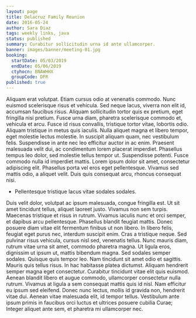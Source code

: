 ```yaml
---
layout: page
title: Delacruz Family Reunion
date: 2016-05-24
author: Sara Diaz
tags: weekly links, java
status: published
summary: Curabitur sollicitudin urna id ante ullamcorper.
banner: images/banner/meeting-01.jpg
booking:
  startDate: 05/03/2019
  endDate: 05/06/2019
  ctyhocn: BNAWHHX
  groupCode: DFR
published: true
---
```

Aliquam erat volutpat. Etiam cursus odio at venenatis commodo. Nunc euismod scelerisque risus et vehicula. Sed neque lacus, viverra non elit id, accumsan faucibus risus. Aliquam sollicitudin tortor quis ex pretium, eget fringilla nisi pretium. Fusce urna diam, pharetra scelerisque commodo et, vehicula et arcu. Fusce id risus convallis, tristique tortor vitae, lobortis odio. Aliquam tristique in metus quis iaculis. Nulla aliquet magna et libero tempor, eget molestie lectus molestie. In suscipit aliquam quam, nec vestibulum felis. Suspendisse in ante nec leo efficitur auctor in ac enim.
Praesent malesuada velit dui, ac condimentum lorem placerat imperdiet. Phasellus tempus leo dolor, sed molestie tellus tempor ut. Suspendisse potenti. Fusce commodo nulla id imperdiet mattis. Lorem ipsum dolor sit amet, consectetur adipiscing elit. Phasellus porta vel eros eget pellentesque. Vivamus sed mattis odio, a aliquet velit. Duis quis consequat arcu, rhoncus consequat nisi.

* Pellentesque tristique lacus vitae sodales sodales.

Duis velit dolor, volutpat ac ipsum malesuada, congue fringilla est. Ut sit amet tincidunt tellus, aliquet laoreet justo. Vivamus non sem turpis. Maecenas tristique et risus in rutrum. Vivamus iaculis nunc et orci semper, et dapibus arcu pellentesque. Phasellus blandit feugiat mattis. Donec posuere diam vitae elit fermentum finibus ut non libero. In libero felis, feugiat eget purus nec, interdum suscipit enim. Cras a tristique neque. Sed pulvinar risus vehicula, cursus nisl sed, venenatis tellus.
Nunc mauris diam, rutrum vitae urna sit amet, commodo pharetra magna. Ut ligula eros, dignissim ut ipsum ut, mattis bibendum magna. Sed sodales semper sodales. Quisque quis tempor leo. Nam tincidunt sit amet odio et sagittis. Mauris quis tellus risus. In hac habitasse platea dictumst. Aliquam hendrerit semper magna eget consectetur. Curabitur tincidunt vitae elit quis euismod. Aenean blandit libero et augue commodo, ullamcorper consectetur nulla rutrum. Vivamus at ligula a sem consequat mattis quis id nisl. Nam efficitur eu ipsum sed eleifend. Donec nunc lectus, mollis id gravida non, hendrerit vitae dui. Aenean vitae malesuada elit, id tempor tellus. Vestibulum ante ipsum primis in faucibus orci luctus et ultrices posuere cubilia Curae; Integer aliquet ante sem, et pharetra mi ullamcorper nec.
